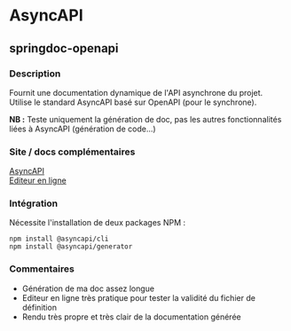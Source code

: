 # AsyncAPI
## springdoc-openapi

### Description

Fournit une documentation dynamique de l'API asynchrone du projet.  
Utilise le standard AsyncAPI basé sur OpenAPI (pour le synchrone).  

**NB :** Teste uniquement la génération de doc, pas les autres fonctionnalités liées à AsyncAPI (génération de code...)

### Site / docs complémentaires

[AsyncAPI](https://www.asyncapi.com/)  
[Editeur en ligne](https://studio.asyncapi.com/)

### Intégration

Nécessite l'installation de deux packages NPM : 
```shell
npm install @asyncapi/cli
npm install @asyncapi/generator
```

### Commentaires

- Génération de ma doc assez longue
- Editeur en ligne très pratique pour tester la validité du fichier de définition
- Rendu très propre et très clair de la documentation générée

